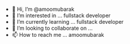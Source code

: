 - 👋 Hi, I’m @amoomubarak
- 👀 I’m interested in ... fullstack developer
- 🌱 I’m currently learning ... fullstack developer
- 💞️ I’m looking to collaborate on ... 
- 📫 How to reach me ... amoomubarak

<!---
amoomubarak/amoomubarak is a ✨ special ✨ repository because its `AMOO` (this file) appears on your GitHub profile.
You can click the Preview link to take a look at your changes.
--->
